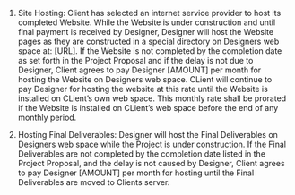 1. Site Hosting: Client has selected an internet service provider to host its completed Website. While the Website is under construction and until final payment is received by Designer, Designer will host the Website pages as they are constructed in a special directory on Designers web space at: [URL]. If the Website is not completed by the completion date as set forth in the Project Proposal and if the delay is not due to Designer, Client agrees to pay Designer [AMOUNT] per month for hosting the Website on Designers web space. CLient will continue to pay Designer for hosting the website at this rate until the Website is installed on CLient’s own web space. This monthly rate shall be prorated if the Website is installed on CLient’s web space before the end of any monthly period.

2. Hosting Final Deliverables: Designer will host the Final Deliverables on Designers web space while the Project is under construction. If the Final Deliverables are not completed by the completion date listed in the Project Proposal, and the delay is not caused by Designer, Client agrees to pay Designer [AMOUNT] per month for hosting until the Final Deliverables are moved to Clients server.